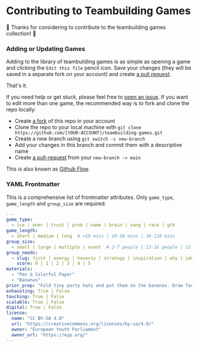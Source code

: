 # Contributing to Teambuilding Games

:tada: Thanks for considering to contribute to the teambuilding games collection! :star2:

### Adding or Updating Games
Adding to the library of teambuilding games is as simple as opening a game and clicking the `Edit this file` pencil icon.
Save your changes (they will be saved in a separate fork on your account) and create [a pull request](https://github.com/aleleio/teambuilding-games/pulls).

That's it.

If you need help or get stuck, please feel free to [open an issue](https://github.com/aleleio/teambuilding-games/issues). If you want to edit more than one game, the recommended way is to fork and clone the repo locally:

* Create [a fork](https://github.com/aleleio/teambuilding-games/fork) of this repo in your account
* Clone the repo to your local machine with `git clone https://github.com/[YOUR-ACCOUNT]/teambuilding-games.git`
* Create a new branch using `git switch -c new-branch`
* Add your changes in this branch and commit them with a descriptive name
* Create [a pull-request](https://github.com/aleleio/teambuilding-games/pulls) from your `new-branch -> main`

This is also known as [Github Flow](https://guides.github.com/introduction/flow/).


### YAML Frontmatter

This is a comprehensive list of frontmatter attributes. Only `game_type`, `game_length` and `group_size` are required.

```yaml
---
game_type:
  - ice | ener | trust | prob | name | brain | song | race | gtk
game_length:
  - short | medium | long  # <10 mins | 10-30 mins | 30-120 mins
group_size:
  - small | large | multiple | event  # 2-7 people | 13-16 people | 15-40 people | 50-300 people
group_needs:
  - slug: first | energy | honesty | strategy | inspiration | why | identity  # First Steps | Group Energy | Foster Honesty and Trust | Practice Strategy and Co-operation | Inspiration | Team "Why" | Group Identity
    score: 0 | 1 | 2 | 3 | 4 | 5
materials:
  - "Pen & Colorful Paper"
  - "Bananas"
prior_prep: "Fold tiny party hats and put them on the bananas. Draw faces for added \"fun\"."
exhausting: True | False
touching: True | False
scalable: True | False
digital: True | False
license:
  name: "CC BY-SA 4.0"
  url: "https://creativecommons.org/licenses/by-sa/4.0/"
  owner: "European Youth Parliament"
  owner_url: "https://eyp.org/"
---
```
